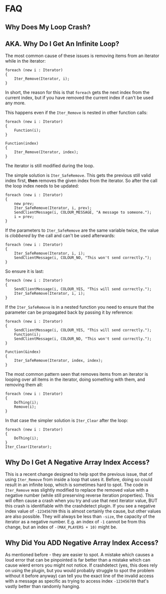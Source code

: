# FAQ

## Why Does My Loop Crash?
## AKA. Why Do I Get An Infinite Loop?

The most common cause of these issues is removing items from an iterator while in the iterator:

```pawn
foreach (new i : Iterator)
{
	Iter_Remove(Iterator, i);
}
```

In short, the reason for this is that `foreach` gets the next index from the current index, but if
you have removed the current index if can't be used any more.

This happens even if the `Iter_Remove` is nested in other function calls:

```pawn
foreach (new i : Iterator)
{
	Function(i);
}
```

```pawn
Function(index)
{
	Iter_Remove(Iterator, index);
}
```

The iterator is still modified during the loop.

The simple solution is `Iter_SafeRemove`.  This gets the previous still valid index first, **then**
removes the given index from the iterator.  So after the call the loop index needs to be updated:

```pawn
foreach (new i : Iterator)
{
	new prev;
	Iter_SafeRemove(Iterator, i, prev);
	SendClientMessage(i, COLOUR_MESSAGE, "A message to someone.");
	i = prev;
}
```

If the parameters to `Iter_SafeRemove` are the same variable twice, the value is *clobbered* by the
call and can't be used afterwards:

```pawn
foreach (new i : Iterator)
{
	Iter_SafeRemove(Iterator, i, i);
	SendClientMessage(i, COLOUR_NO, "This won't send correctly.");
}
```

So ensure it is last:

```pawn
foreach (new i : Iterator)
{
	SendClientMessage(i, COLOUR_YES, "This will send correctly.");
	Iter_SafeRemove(Iterator, i, i);
}
```

If the `Iter_SafeRemove` is in a nested function you need to ensure that the parameter can be
propagated back by passing it by reference:


```pawn
foreach (new i : Iterator)
{
	SendClientMessage(i, COLOUR_YES, "This will send correctly.");
	Function(i);
	SendClientMessage(i, COLOUR_NO, "This won't send correctly.");
}
```

```pawn
Function(&index)
{
	Iter_SafeRemove(Iterator, index, index);
}
```

The most common pattern seen that removes items from an iterator is looping over all items in the
iterator, doing something with them, and removing them all:

```pawn
foreach (new i : Iterator)
{
	DoThing(i);
	Remove(i);
}
```

In that case the simpler solution is `Iter_Clear` after the loop:

```pawn
foreach (new i : Iterator)
{
	DoThing(i);
}
Iter_Clear(Iterator);
```

## Why Do I Get A Negative Array Index Access?

This is a recent change designed to help spot the previous issue, that of using `Iter_Remove` from
inside a loop that uses it.  Before, doing so could result in an infinite loop, which is sometimes
hard to spot.  The code in `Iter_Remove` was slightly modified to replace the removed value with a
negative number (while still preserving reverse iteration properties).  This will often cause a
crash when you try and use that next iterator value, BUT this crash is identifiable with the
crashdetect plugin.  If you see a negative index value of `-123456789` this is almost certainly the
cause, but other values are also possible.  They will always be less than `-size`, the capacity of
the iterator as a negative number.  E.g. an index of `-1` cannot be from this change, but an index
of `-(MAX_PLAYERS + 10)` might be.

## Why Did You ADD Negative Array Index Access?

As mentioned before - they are easier to spot.  A mistake which causes a loud error that can be
pinpointed is far better than a mistake which can cause wierd errors you might not notice.  If
crashdetect (yes, this does rely on using the plugin, but you would probably struggle to spot the
problem without it before anyway) can tell you the exact line of the invalid access with a message
as specific as trying to access index `-123456789` that's vastly better than randomly hanging.


